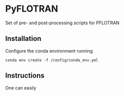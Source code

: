 # PyFLOTRAN
Set of pre- and post-processing scripts for PFLOTRAN

## Installation
Configure the conda environment running

`conda env create -f /config/conda_env.yml`

## Instructions

One can easily
